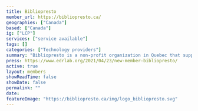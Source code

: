 ```yaml
---
title: Bibliopresto
member_url: https://bibliopresto.ca/
geographies: ["Canada"]
based: ["Canada"]
ig: ["LCP"] 
services: ["service available"] 
tags: []
categories: ["Technology providers"]
summary: "Bibliopresto is a non-profit organization in Quebec that supports libraries by offering them digital tools and services."
press: https://www.edrlab.org/2021/04/23/new-member-bibliopresto/
active: true
layout: members
showReadTime: false
showDate: false
permalink: ""
date: 
featureImage: "https://bibliopresto.ca/img/logo_bibliopresto.svg"
---
```

